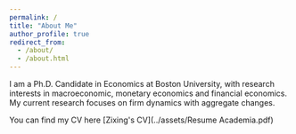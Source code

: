 ```yaml
---
permalink: /
title: "About Me"
author_profile: true
redirect_from: 
  - /about/
  - /about.html
---
```


I am a Ph.D. Candidate in Economics at Boston University, with research interests in macroeconomic, monetary economics and financial economics. My current research focuses on firm dynamics with aggregate changes. 

  You can find my CV here [Zixing's CV](../assets/Resume Academia.pdf)

